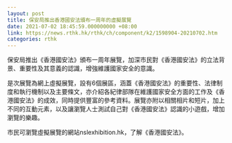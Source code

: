 ```yaml
---
layout: post
title: 保安局推出香港國安法頒布一周年的虛擬展覽
date: 2021-07-02 18:45:59.000000000 +08:00
link: https://news.rthk.hk/rthk/ch/component/k2/1598904-20210702.htm
categories: rthk
---
```


保安局推出《香港國安法》頒布一周年展覽，加深市民對《香港國安法》的立法背景、重要性及其意義的認識，增強維護國家安全的意識。
 
是次展覽為網上虛擬展覽，設有6個展區，涵蓋《香港國安法》的重要性、法律制度和執行機制以及主要條文，亦介紹各紀律部隊在維護國家安全方面的工作及《香港國安法》的成效，同時提供豐富的參考資料。展覽亦附以相關相片和短片，加上不同的互動元素，以及讓瀏覽人士測試自己對《香港國安法》認識的小遊戲，增加瀏覽的樂趣。
 
市民可瀏覽虛擬展覽的網站nslexhibition.hk，了解《香港國安法》。
